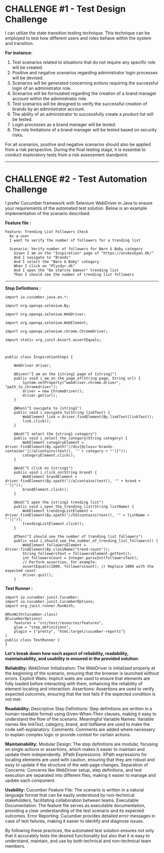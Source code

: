 # CHALLENGE #1 - Test Design Challenge

I can utilize the state transition testing technique. This technique can be employed to test how different users and roles behave within the system and transition.

**For instance:**
1. Test scenarios related to situations that do not require any specific role will be created.
2. Positive and negative scenarios regarding administrator login processes will be devised.
3. Scenarios will be generated concerning actions requiring the successful login of an administrator role.
4. Scenarios will be formulated regarding the creation of a brand manager account within the administrator role.
5. Test scenarios will be designed to verify the successful creation of brands by an administrator account.
6. The ability of an administrator to successfully create a product list will be tested.
7. Login processes as a brand manager will be tested.
8. The role limitations of a brand manager will be tested based on security risks.

For all scenarios, positive and negative scenarios should also be applied from a risk perspective.
During the final testing stage, it is essential to conduct exploratory tests from a risk assessment standpoint.


--------------------------------------------------------------------------------------------------------------------------------------------------------------------------------------------


# CHALLENGE #2 - Test Automation Challenge

I prefer Cucumber framework with Selenium WebDriver in Java to ensure your requirements of the automated test solution. Below is an example implementation of the scenario described:


**Feature file :**
```
Feature: Trending List Followers Check
  As a user
  I want to verify the number of followers for a trending list

  Scenario: Verify number of followers for Børn & Baby category
    Given I am on the "Inspiration" page of "https://onskeskyen.dk/"
    And I navigate to "Brands"
    And I select the "Børn & Baby" category
    When I click on "Plysdyr.dk"
    And I open the "De største bamser" trending list
    Then I should see the number of trending list followers

```
------------------------------------------------------------------------------------------------------------------------------------------------------------------------------------------    

**Step Definitions :**

```
import io.cucumber.java.en.*;

import org.openqa.selenium.By;

import org.openqa.selenium.WebDriver;

import org.openqa.selenium.WebElement;

import org.openqa.selenium.chrome.ChromeDriver;

import static org.junit.Assert.assertEquals;



public class InspirationSteps {    
    
    WebDriver driver;
    
    @Given("I am on the {string} page of {string}")
    public void i_am_on_the_page_of(String page, String url) {
        System.setProperty("webdriver.chrome.driver", "path_to_chromedriver");
        driver = new ChromeDriver();
        driver.get(url);
    }

    @When("I navigate to {string}")
    public void i_navigate_to(String linkText) {
        WebElement link = driver.findElement(By.linkText(linkText));
        link.click();
    }

    @And("I select the {string} category")
    public void i_select_the_category(String category) {
        WebElement categoryElement = driver.findElement(By.xpath("//div[@class='brands-container']//a[contains(text(), '" + category + "')]"));
        categoryElement.click();
    }

    @And("I click on {string}")
    public void i_click_on(String brand) {
        WebElement brandElement = driver.findElement(By.xpath("//a[contains(text(), '" + brand + "')]"));
        brandElement.click();
    }

    @And("I open the {string} trending list")
    public void i_open_the_trending_list(String listName) {
        WebElement trendingListElement = driver.findElement(By.xpath("//h3[contains(text(), '" + listName + "')]"));
        trendingListElement.click();
    }

    @Then("I should see the number of trending list followers")
    public void i_should_see_the_number_of_trending_list_followers() {
        WebElement followersElement = driver.findElement(By.className("trend-count"));
        String followersText = followersElement.getText();
        int followersCount = Integer.parseInt(followersText);
        // Perform assertion, for example:
        assertEquals(1000, followersCount); // Replace 1000 with the expected count
        driver.quit();
    }
```

**Test Runner :**

```
import io.cucumber.junit.Cucumber;
import io.cucumber.junit.CucumberOptions;
import org.junit.runner.RunWith;

@RunWith(Cucumber.class)
@CucumberOptions(
    features = "src/test/resources/features",
    glue = "step_definitions",
    plugin = {"pretty", "html:target/cucumber-reports"}
)
public class TestRunner {
}

```

 **Let's break down how each aspect of reliability, readability, maintainability, and usability is ensured in the provided solution:**

**Reliability:**
WebDriver Initialization: The WebDriver is initialized properly at the beginning of the scenario, ensuring that the browser is launched without errors.
Explicit Waits: Implicit waits are used to ensure that elements are fully loaded before interacting with them, enhancing the reliability of element locating and interaction.
Assertions: Assertions are used to verify expected outcomes, ensuring that the test fails if the expected condition is not met.

**Readability:**
Descriptive Step Definitions: Step definitions are written in a human-readable format using Given-When-Then clauses, making it easy to understand the flow of the scenario.
Meaningful Variable Names: Variable names like linkText, category, brand, and listName are used to make the code self-explanatory.
Comments: Comments are added where necessary to explain complex logic or provide context for certain actions.

**Maintainability:**
Modular Design: The step definitions are modular, focusing on single actions or assertions, which makes it easier to maintain and update them independently.
XPath Expressions: XPath expressions for locating elements are used with caution, ensuring that they are robust and easy to update if the structure of the web page changes.
Separation of Concerns: Concerns like WebDriver setup, step definitions, and test execution are separated into different files, making it easier to manage and update each component.

**Usability:**
Cucumber Feature File: The scenario is written in a natural language format that can be easily understood by non-technical stakeholders, facilitating collaboration between teams.
Executable Documentation: The feature file serves as executable documentation, providing a clear understanding of the test scenario and its expected outcomes.
Error Reporting: Cucumber provides detailed error messages in case of test failures, making it easier to identify and diagnose issues.

By following these practices, the automated test solution ensures not only that it accurately tests the desired functionality but also that it is easy to understand, maintain, and use by both technical and non-technical team members.
